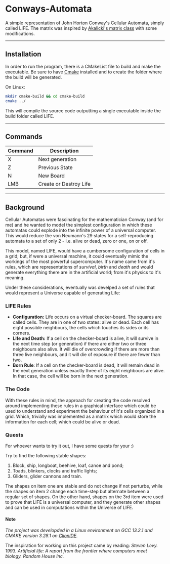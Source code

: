 # Conways-Automata

A simple representation of John Horton Conway's Cellular Automata, simply called LIFE. The matrix was inspired by [Akalicki's matrix class](https://github.com/akalicki/matrix.git) with some modifications.

---

## Installation

In order to run the program, there is a CMakeList file to build and make the executable. Be sure to have [Cmake](https://cmake.org/download/) installed and to create the folder where the build will be generated.

On Linux:
```sh
mkdir cmake-build && cd cmake-build
cmake ../
```

This will compile the source code outputting a single executable inside the build folder called LIFE.

---

## Commands

| Command | Description |
|---------|-------------|
| X       | Next generation |
| Z       | Previous State |
| N       | New Board |
| LMB     | Create or Destroy Life |

--- 

## Background

Cellular Automatas were fascinating for the mathematician Conway (and for me) and he wanted to model the simplest configuration in which these automatas could explode into the infinite power of a universal computer. This would reduce the von Neumann's 29 states for a self-reproducing automata to a set of only 2 - i.e. alive or dead, zero or one, on or off.

This model, named LIFE, would have a cumbersome configuration of cells in a grid; but, if were a universal machine, it could eventually mimic the workings of the most powerful supercomputer. It's name came from it's rules, which are representations of *survival*, *birth* and *death* and would generate everything there are in the artificial world; from it's physics to it's meaning. 

Under these considerations, eventually was develped a set of rules that would represent a Universe capable of generating Life:

### LIFE Rules

- **Configuration:** Life occurs on a virtual checker-board. The squares are called cells. They are in one of two states: alive or dead. Each cell has eight possible neighbours, the cells which touches its sides or its corners.
- **Life and Death:** If a cell on the checker-board is alive, it will survive in the next time step (or generation) if there are either two or three neighbours also alive. It will die of overcrowding if there are more than three live neighbours, and it will die of exposure if there are fewer than two.
- **Born Rule**: If a cell on the checker-board is dead, it will remain dead in the next generation unless exactly three of its eight neighbours are alive. In that case, the cell will be born in the next generation.

### The Code

With these rules in mind, the approach for creating the code resolved around implementing these rules in a graphical interface which could be used to understand and experiment the behaviour of it's cells organized in a grid. Which, trivially was implemented as a matrix which would store the information for each cell; which could be alive or dead.

### Quests

For whoever wants to try it out, I have some quests for your :)

Try to find the following stable shapes:

1. Block, ship, longboat, beehive, loaf, canoe and pond;
2. Toads, blinkers, clocks and traffic lights;
3. Gliders, glider cannons and train.

The shapes on item one are stable and do not change if not perturbe, while the shapes on item 2 change each time-step but alternate between a regular set of shapes. On the other hand, shapes on the 3rd item were used to prove that LIFE is a universal computer, and they generate other shapes and can be used in computations within the Universe of LIFE.

#### Note

*The project was developded in a Linux environment on GCC 13.2.1 and CMAKE version 3.28.1 on [ClionIDE](https://www.jetbrains.com/clion/).*

The inspiration for working on this project came by reading:
*Steven Levy. 1993. Artificial life: A report from the frontier where computers meet biology. Random House Inc.*
